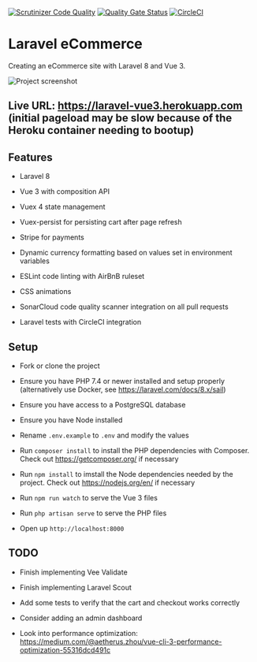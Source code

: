 [![Scrutinizer Code Quality](https://scrutinizer-ci.com/g/w3bdesign/laravel-vue/badges/quality-score.png?b=main)](https://scrutinizer-ci.com/g/w3bdesign/laravel-vue/?branch=main)
[![Quality Gate Status](https://sonarcloud.io/api/project_badges/measure?project=w3bdesign_laravel-vue&metric=alert_status)](https://sonarcloud.io/dashboard?id=w3bdesign_laravel-vue)
[![CircleCI](https://circleci.com/gh/w3bdesign/laravel-vue.svg?style=svg)](https://circleci.com/gh/w3bdesign/laravel-vue)

# Laravel eCommerce

 Creating an eCommerce site with Laravel 8 and Vue 3.

 <img src="https://user-images.githubusercontent.com/45217974/108582060-2a960a80-7331-11eb-9375-d72c691b01d0.png" alt="Project screenshot" />
 
## Live URL: https://laravel-vue3.herokuapp.com (initial pageload may be slow because of the Heroku container needing to bootup)

## Features

-   Laravel 8

-   Vue 3 with composition API

-   Vuex 4 state management

-   Vuex-persist for persisting cart after page refresh

-   Stripe for payments

-   Dynamic currency formatting based on values set in environment variables

-   ESLint code linting with AirBnB ruleset

-   CSS animations

-   SonarCloud code quality scanner integration on all pull requests

-   Laravel tests with CircleCI integration

## Setup

-   Fork or clone the project

-   Ensure you have PHP 7.4 or newer installed and setup properly (alternatively use Docker, see <https://laravel.com/docs/8.x/sail>)

-   Ensure you have access to a PostgreSQL database

-   Ensure you have Node installed

-   Rename `.env.example` to `.env` and modify the values

-   Run `composer install` to install the PHP dependencies with Composer. Check out <https://getcomposer.org/> if necessary

-   Run `npm install` to imstall the Node dependencies needed by the project. Check out <https://nodejs.org/en/> if necessary

-   Run `npm run watch` to serve the Vue 3 files

-   Run `php artisan serve` to serve the PHP files

-   Open up `http://localhost:8000`

## TODO

-   Finish implementing Vee Validate

-   Finish implementing Laravel Scout

-   Add some tests to verify that the cart and checkout works correctly

-   Consider adding an admin dashboard 

-   Look into performance optimization: <https://medium.com/@aetherus.zhou/vue-cli-3-performance-optimization-55316dcd491c>
